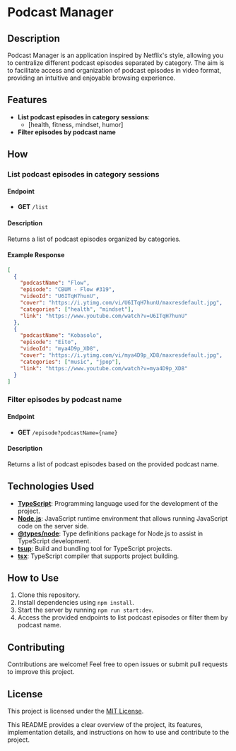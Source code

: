 # Podcast Manager

## Description
Podcast Manager is an application inspired by Netflix's style, allowing you to centralize different podcast episodes separated by category. The aim is to facilitate access and organization of podcast episodes in video format, providing an intuitive and enjoyable browsing experience.

## Features
- **List podcast episodes in category sessions**:
  - [health, fitness, mindset, humor]
- **Filter episodes by podcast name**

## How

### List podcast episodes in category sessions

#### Endpoint
- **GET** `/list`

#### Description
Returns a list of podcast episodes organized by categories.

#### Example Response
```json
[
  {
    "podcastName": "Flow",
    "episode": "CBUM - Flow #319",
    "videoId": "U6ITqH7hunU",
    "cover": "https://i.ytimg.com/vi/U6ITqH7hunU/maxresdefault.jpg",
    "categories": ["health", "mindset"],
    "link": "https://www.youtube.com/watch?v=U6ITqH7hunU"
  },
  {
    "podcastName": "Kobasolo",
    "episode": "Eito",
    "videoId": "mya4D9p_XD8",
    "cover": "https://i.ytimg.com/vi/mya4D9p_XD8/maxresdefault.jpg",
    "categories": ["music", "jpop"],
    "link": "https://www.youtube.com/watch?v=mya4D9p_XD8"
  }
]
```

### Filter episodes by podcast name

#### Endpoint
- **GET** `/episode?podcastName={name}`

#### Description
Returns a list of podcast episodes based on the provided podcast name.

## Technologies Used

- [**TypeScript**](https://www.typescriptlang.org/): Programming language used for the development of the project.
- [**Node.js**](https://nodejs.org/): JavaScript runtime environment that allows running JavaScript code on the server side.
- [**@types/node**](https://www.npmjs.com/package/@types/node): Type definitions package for Node.js to assist in TypeScript development.
- [**tsup**](https://tsup.egoist.dev/): Build and bundling tool for TypeScript projects.
- [**tsx**](https://github.com/esbuild-kit/tsx): TypeScript compiler that supports project building.

## How to Use

1. Clone this repository.
2. Install dependencies using `npm install`.
3. Start the server by running `npm run start:dev`.
4. Access the provided endpoints to list podcast episodes or filter them by podcast name.

## Contributing

Contributions are welcome! Feel free to open issues or submit pull requests to improve this project.

## License

This project is licensed under the [MIT License](https://opensource.org/licenses/MIT).


This README provides a clear overview of the project, its features, implementation details, and instructions on how to use and contribute to the project.